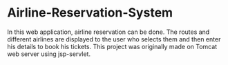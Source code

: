 # Airline-Reservation-System
In this web application, airline reservation can be done. The routes and different airlines are displayed to the user who selects them and then enter his details to book his tickets. This project was originally made on Tomcat web server using jsp-servlet.
